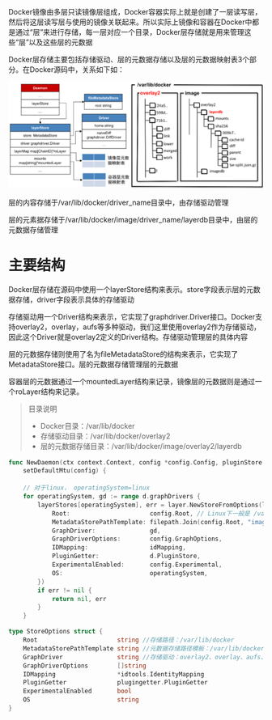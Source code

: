 Docker镜像由多层只读镜像层组成，Docker容器实际上就是创建了一层读写层，然后将这层读写层与使用的镜像关联起来。所以实际上镜像和容器在Docker中都是通过“层”来进行存储，每一层对应一个目录，Docker层存储就是用来管理这些“层”以及这些层的元数据

Docker层存储主要包括存储驱动、层的元数据存储以及层的元数据映射表3个部分。在Docker源码中，关系如下如：

![](./层存储主要结构示意图.png)

层的内容存储于/var/lib/docker/driver_name目录中，由存储驱动管理

层的元素据存储于/var/lib/docker/image/driver_name/layerdb目录中，由层的元数据存储管理

# 主要结构

Docker层存储在源码中使用一个layerStore结构来表示。store字段表示层的元数据存储，driver字段表示具体的存储驱动

存储驱动用一个Driver结构来表示，它实现了graphdriver.Driver接口。Docker支持overlay2，overlay，aufs等多种驱动，我们这里使用overlay2作为存储驱动，因此这个Driver就是overlay2定义的Driver结构。存储驱动管理层的具体内容

层的元数据存储则使用了名为fileMetadataStore的结构来表示，它实现了MetadataStore接口。层的元数据存储管理层的元数据

容器层的元数据通过一个mountedLayer结构来记录，镜像层的元数据则是通过一个roLayer结构来记录。

> 目录说明
> - Docker目录：/var/lib/docker
> - 存储驱动目录：/var/lib/docker/overlay2
> - 层的元数据存储目录：/var/lib/docker/image/overlay2/layerdb

```go
func NewDaemon(ctx context.Context, config *config.Config, pluginStore *plugin.Store) (daemon *Daemon, err error) {
	setDefaultMtu(config) {

    // 对于linux， operatingSystem=linux
    for operatingSystem, gd := range d.graphDrivers {
		layerStores[operatingSystem], err = layer.NewStoreFromOptions(layer.StoreOptions{
			Root:                      config.Root, // Linux下一般是 /var/lib/docker
			MetadataStorePathTemplate: filepath.Join(config.Root, "image", "%s", "layerdb"),
			GraphDriver:               gd,
			GraphDriverOptions:        config.GraphOptions,
			IDMapping:                 idMapping,
			PluginGetter:              d.PluginStore,
			ExperimentalEnabled:       config.Experimental,
			OS:                        operatingSystem,
		})
		if err != nil {
			return nil, err
		}
    }
```

```go
type StoreOptions struct {
	Root                      string //存储路径：/var/lib/docker
	MetadataStorePathTemplate string //元数据存储路径模板：/var/lib/docker/image/%s/layerdb
	GraphDriver               string //存储驱动：overlay2、overlay、aufs、devicemmapper...
	GraphDriverOptions        []string
	IDMapping                 *idtools.IdentityMapping
	PluginGetter              plugingetter.PluginGetter
	ExperimentalEnabled       bool
	OS                        string
}
```